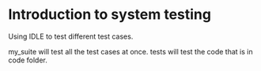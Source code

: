 # Introduction to system testing

Using IDLE to test different test cases.

my_suite will test all the test cases at once.
tests will test the code that is in code folder.
